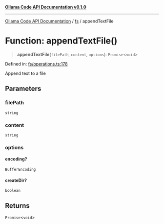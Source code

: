 [**Ollama Code API Documentation v0.1.0**](../../README.md)

***

[Ollama Code API Documentation](../../modules.md) / [fs](../README.md) / appendTextFile

# Function: appendTextFile()

> **appendTextFile**(`filePath`, `content`, `options`): `Promise`\<`void`\>

Defined in: [fs/operations.ts:178](https://github.com/erichchampion/ollama-code/blob/b99cb69c24326793ea2d4f713f56de8fdfcd084d/ollama-code/src/fs/operations.ts#L178)

Append text to a file

## Parameters

### filePath

`string`

### content

`string`

### options

#### encoding?

`BufferEncoding`

#### createDir?

`boolean`

## Returns

`Promise`\<`void`\>
